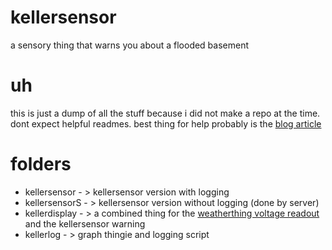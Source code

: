 # kellersensor
 a sensory thing that warns you about a flooded basement

# uh
 this is just a dump of all the stuff because i did not make a repo at the time. dont expect helpful readmes. best thing for help probably is the [blog article](https://blog.hacker3000.cf/kellersensor.php)

# folders
 * kellersensor - > kellersensor version with logging
 * kellersensorS - > kellersensor version without logging (done by server)
 * kellerdisplay - > a combined thing for the [weatherthing voltage readout](https://github.com/HACKER-3000/WeatherThing/tree/master/voltage%20reporting) and the kellersensor warning
 * kellerlog - > graph thingie and logging script
